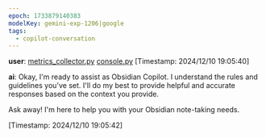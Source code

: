 ```yaml
---
epoch: 1733879140383
modelKey: gemini-exp-1206|google
tags:
  - copilot-conversation
---
```


**user**: [metrics_collector.py](metrics_collector.py.md) [console.py](console.py.md)
[Timestamp: 2024/12/10 19:05:40]

**ai**: Okay, I'm ready to assist as Obsidian Copilot. I understand the rules and guidelines you've set. I'll do my best to provide helpful and accurate responses based on the context you provide.

Ask away! I'm here to help you with your Obsidian note-taking needs.

[Timestamp: 2024/12/10 19:05:42]